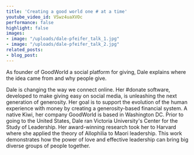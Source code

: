 ```yaml
---
title: 'Creating a good world one # at a time'
youtube_video_id: VSwz4uaXVOc
performance: false
highlight: false
images:
- image: "/uploads/dale-pfeifer_talk_1.jpg"
- image: "/uploads/dale-pfeifer_talk_2.jpg"
related_posts:
- blog_post: 
---
```


As founder of GoodWorld a social platform for giving, Dale explains where the idea came from and why people give.

Dale is changing the way we connect online. Her \#donate software, developed to make giving easy on social media, is unleashing the next generation of generosity. Her goal is to support the evolution of the human experience with money by creating a generosity-based financial system. A native Kiwi, her company GoodWorld is based in Washington DC. Prior to going to the United States, Dale ran Victoria University's Center for the Study of Leadership. Her award-winning research took her to Harvard where she applied the theory of Allophilia to Maori leadership. This work demonstrates how the power of love and effective leadership can bring big diverse groups of people together.